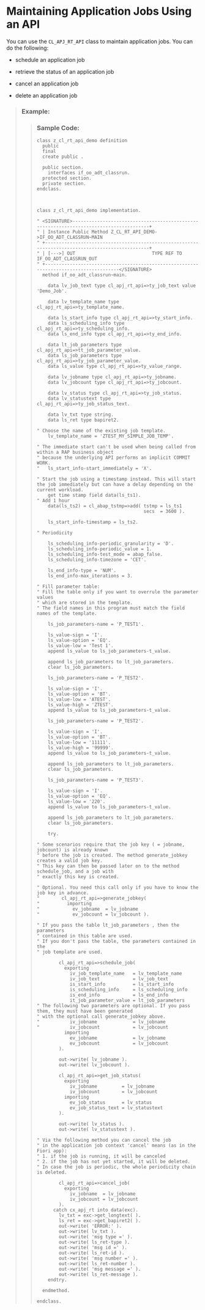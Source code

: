 <!-- loio1491e6c075c04e7c9a485a2e24b82653 -->

# Maintaining Application Jobs Using an API



You can use the `CL_APJ_RT_API` class to maintain application jobs. You can do the following:

-   schedule an application job

-   retrieve the status of an application job

-   cancel an application job

-   delete an application job


> ### Example:  
> > ### Sample Code:  
> > ```abap
> > class z_cl_rt_api_demo definition
> >   public
> >   final
> >   create public .
> > 
> >   public section.
> >     interfaces if_oo_adt_classrun.
> >   protected section.
> >   private section.
> > endclass.
> > 
> > 
> > 
> > class z_cl_rt_api_demo implementation.
> > 
> > " <SIGNATURE>---------------------------------------------------------------------------------------+
> > " | Instance Public Method Z_CL_RT_API_DEMO->IF_OO_ADT_CLASSRUN~MAIN
> > " +-------------------------------------------------------------------------------------------------+
> > " | [--->] OUT                            TYPE REF TO IF_OO_ADT_CLASSRUN_OUT
> > " +--------------------------------------------------------------------------------------</SIGNATURE>
> >   method if_oo_adt_classrun~main.
> > 
> >     data lv_job_text type cl_apj_rt_api=>ty_job_text value 'Demo_Job'.
> > 
> >     data lv_template_name type cl_apj_rt_api=>ty_template_name.
> > 
> >     data ls_start_info type cl_apj_rt_api=>ty_start_info.
> >     data ls_scheduling_info type cl_apj_rt_api=>ty_scheduling_info.
> >     data ls_end_info type cl_apj_rt_api=>ty_end_info.
> > 
> >     data lt_job_parameters type cl_apj_rt_api=>tt_job_parameter_value.
> >     data ls_job_parameters type cl_apj_rt_api=>ty_job_parameter_value.
> >     data ls_value type cl_apj_rt_api=>ty_value_range.
> > 
> >     data lv_jobname type cl_apj_rt_api=>ty_jobname.
> >     data lv_jobcount type cl_apj_rt_api=>ty_jobcount.
> > 
> >     data lv_status type cl_apj_rt_api=>ty_job_status.
> >     data lv_statustext type cl_apj_rt_api=>ty_job_status_text.
> > 
> >     data lv_txt type string.
> >     data ls_ret type bapiret2.
> > 
> > " Choose the name of the existing job template.
> >     lv_template_name = 'ZTEST_MY_SIMPLE_JOB_TEMP'.
> > 
> > " The immediate start can't be used when being called from within a RAP business object
> > " because the underlying API performs an implicit COMMIT WORK.
> > "   ls_start_info-start_immediately = 'X'.
> > 
> > " Start the job using a timestamp instead. This will start the job immediately but can have a delay depending on the current workload.
> >     get time stamp field data(ls_ts1).
> > " Add 1 hour
> >     data(ls_ts2) = cl_abap_tstmp=>add( tstmp = ls_ts1
> >                                        secs  = 3600 ).
> > 
> >     ls_start_info-timestamp = ls_ts2.
> > 
> > " Periodicity
> > 
> >     ls_scheduling_info-periodic_granularity = 'D'.
> >     ls_scheduling_info-periodic_value = 1.
> >     ls_scheduling_info-test_mode = abap_false.
> >     ls_scheduling_info-timezone = 'CET'.
> > 
> >     ls_end_info-type = 'NUM'.
> >     ls_end_info-max_iterations = 3.
> > 
> > " Fill parameter table:
> > " Fill the table only if you want to overrule the parameter values
> > " which are stored in the template.
> > " The field names in this program must match the field names of the template.
> > 
> >     ls_job_parameters-name = 'P_TEST1'.
> > 
> >     ls_value-sign = 'I'.
> >     ls_value-option = 'EQ'.
> >     ls_value-low = 'Test 1'.
> >     append ls_value to ls_job_parameters-t_value.
> > 
> >     append ls_job_parameters to lt_job_parameters.
> >     clear ls_job_parameters.
> > 
> >     ls_job_parameters-name = 'P_TEST2'.
> > 
> >     ls_value-sign = 'I'.
> >     ls_value-option = 'BT'.
> >     ls_value-low = 'ATEST'.
> >     ls_value-high = 'ZTEST'.
> >     append ls_value to ls_job_parameters-t_value.
> > 
> >     ls_job_parameters-name = 'P_TEST2'.
> > 
> >     ls_value-sign = 'I'.
> >     ls_value-option = 'BT'.
> >     ls_value-low = '11111'.
> >     ls_value-high = '99999'.
> >     append ls_value to ls_job_parameters-t_value.
> > 
> >     append ls_job_parameters to lt_job_parameters.
> >     clear ls_job_parameters.
> > 
> >     ls_job_parameters-name = 'P_TEST3'.
> > 
> >     ls_value-sign = 'I'.
> >     ls_value-option = 'EQ'.
> >     ls_value-low = '220'.
> >     append ls_value to ls_job_parameters-t_value.
> > 
> >     append ls_job_parameters to lt_job_parameters.
> >     clear ls_job_parameters.
> > 
> >     try.
> > 
> > " Some scenarios require that the job key ( = jobname, jobcount) is already known
> > " before the job is created. The method generate_jobkey creates a valid job key.
> > " This key can then be passed later on to the method schedule_job, and a job with
> > " exactly this key is created.
> > 
> > " Optional. You need this call only if you have to know the job key in advance.
> > "        cl_apj_rt_api=>generate_jobkey(
> > "          importing
> > "            ev_jobname  = lv_jobname
> > "            ev_jobcount = lv_jobcount ).
> > 
> > " If you pass the table lt_job_parameters , then the parameters
> > " contained in this table are used.
> > " If you don't pass the table, the parameters contained in the
> > " job template are used.
> > 
> >         cl_apj_rt_api=>schedule_job(
> >           exporting
> >             iv_job_template_name   = lv_template_name
> >             iv_job_text            = lv_job_text
> >             is_start_info          = ls_start_info
> >             is_scheduling_info     = ls_scheduling_info
> >             is_end_info            = ls_end_info
> >             it_job_parameter_value = lt_job_parameters
> > " The following two parameters are optional. If you pass them, they must have been generated
> > " with the optional call generate_jobkey above.
> > "           iv_jobname             = lv_jobname
> > "           iv_jobcount            = lv_jobcount
> >           importing
> >             ev_jobname             = lv_jobname
> >             ev_jobcount            = lv_jobcount
> >         ).
> > 
> >         out->write( lv_jobname ).
> >         out->write( lv_jobcount ).
> > 
> >         cl_apj_rt_api=>get_job_status(
> >           exporting
> >             iv_jobname         = lv_jobname
> >             iv_jobcount        = lv_jobcount
> >           importing
> >             ev_job_status      = lv_status
> >             ev_job_status_text = lv_statustext
> >         ).
> > 
> >         out->write( lv_status ).
> >         out->write( lv_statustext ).
> > 
> > " Via the following method you can cancel the job
> > " in the application job context 'cancel' means (as in the Fiori app):
> > " 1. if the job is running, it will be canceled
> > " 2. if the job has not yet started, it will be deleted.
> > " In case the job is periodic, the whole periodicity chain is deleted.
> > 
> >         cl_apj_rt_api=>cancel_job(
> >           exporting
> >             iv_jobname  = lv_jobname
> >             iv_jobcount = lv_jobcount
> >         ).
> >       catch cx_apj_rt into data(exc).
> >         lv_txt = exc->get_longtext( ).
> >         ls_ret = exc->get_bapiret2( ).
> >         out->write( 'ERROR:' ).
> >         out->write( lv_txt ).
> >         out->write( 'msg type =' ).
> >         out->write( ls_ret-type ).
> >         out->write( 'msg id =' ).
> >         out->write( ls_ret-id ).
> >         out->write( 'msg number =' ).
> >         out->write( ls_ret-number ).
> >         out->write( 'msg message =' ).
> >         out->write( ls_ret-message ).
> >     endtry.
> > 
> >   endmethod.
> > 
> > endclass.
> > ```

